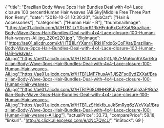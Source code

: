 {
	"title": "Brazilian Body Wave 3pcs Hair Bundles Deal with 4x4 Lace closure 100 percentHuman Hair weaves [Ali Sky]Middlle Free Three Part Non Remy",
	"date": "2018-10-31 10:30:20",
	"SubCat": ["Hair & Accessories"],
	"categories": ["Human Hair - B"],
	"thumbnailImage": "https://ae01.alicdn.com/kf/HTB1iLrYXsnrK1RkHFrdq6xCoFXat/Brazilian-Body-Wave-3pcs-Hair-Bundles-Deal-with-4x4-Lace-closure-100-Human-Hair-weaves-Ali.jpg_220x220.jpg",
	"BigImage": ["https://ae01.alicdn.com/kf/HTB1iLrYXsnrK1RkHFrdq6xCoFXat/Brazilian-Body-Wave-3pcs-Hair-Bundles-Deal-with-4x4-Lace-closure-100-Human-Hair-weaves-Ali.jpg","https://ae01.alicdn.com/kf/HTB13zwmckGj11JjSZFMq6xnRVXar/Brazilian-Body-Wave-3pcs-Hair-Bundles-Deal-with-4x4-Lace-closure-100-Human-Hair-weaves-Ali.jpg","https://ae01.alicdn.com/kf/HTB1LMF7husAV1JjSZFsq6ydZXXaf/Brazilian-Body-Wave-3pcs-Hair-Bundles-Deal-with-4x4-Lace-closure-100-Human-Hair-weaves-Ali.jpg","https://ae01.alicdn.com/kf/HTB1P68OllHH8KJjy0Fbq6AqlpXaP/Brazilian-Body-Wave-3pcs-Hair-Bundles-Deal-with-4x4-Lace-closure-100-Human-Hair-weaves-Ali.jpg","https://ae01.alicdn.com/kf/HTB1_zSHdkfb_uJkSmRyq6zWxVXa1/Brazilian-Body-Wave-3pcs-Hair-Bundles-Deal-with-4x4-Lace-closure-100-Human-Hair-weaves-Ali.jpg"],
	"actualPrice": 33.73,
	"comparePrice": 59.18,
	"linkurl": "http://s.click.aliexpress.com/e/cNc7QVcU",
	"inStock": 69
}
